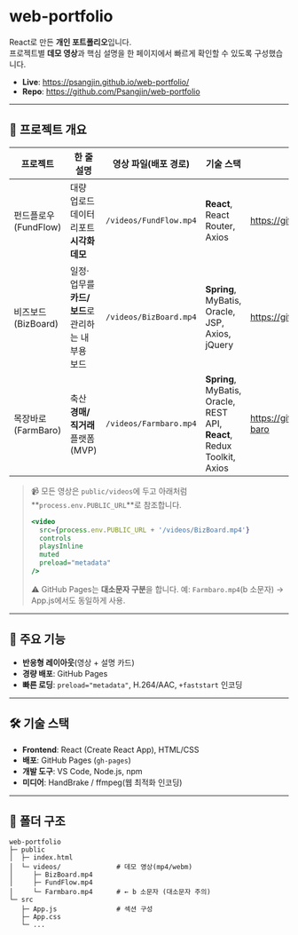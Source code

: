 # web-portfolio

React로 만든 **개인 포트폴리오**입니다.  
프로젝트별 **데모 영상**과 핵심 설명을 한 페이지에서 빠르게 확인할 수 있도록 구성했습니다.

- **Live**: https://psangjin.github.io/web-portfolio/  
- **Repo**: https://github.com/Psangjin/web-portfolio

---

## 📌 프로젝트 개요

| 프로젝트 | 한 줄 설명 | 영상 파일(배포 경로) | 기술 스택 | 링크 |
|---|---|---|---|---|
| 펀드플로우 (FundFlow) | 대량 업로드 데이터 리포트 **시각화 데모** | `/videos/FundFlow.mp4` | **React**, React Router, Axios | https://github.com/Psangjin/FundFlow |
| 비즈보드 (BizBoard) | 일정·업무를 **카드/보드**로 관리하는 내부용 보드 | `/videos/BizBoard.mp4` | **Spring**, MyBatis, Oracle, JSP, Axios, jQuery | https://github.com/Psangjin/BizBoard |
| 목장바로 (FarmBaro) | 축산 **경매/직거래** 플랫폼 (MVP) | `/videos/Farmbaro.mp4` | **Spring**, MyBatis, Oracle, REST API, **React**, Redux Toolkit, Axios | https://github.com/Psangjin/farm-baro |

> 📹 모든 영상은 `public/videos`에 두고 아래처럼 **`process.env.PUBLIC_URL`**로 참조합니다.
>
> ```jsx
> <video
>   src={process.env.PUBLIC_URL + '/videos/BizBoard.mp4'}
>   controls
>   playsInline
>   muted
>   preload="metadata"
> />
> ```
> ⚠️ GitHub Pages는 **대소문자 구분**을 합니다. 예: `Farmbaro.mp4`(b 소문자) → App.js에서도 동일하게 사용.

---

## 🧩 주요 기능

- **반응형 레이아웃**(영상 + 설명 카드)
- **경량 배포**: GitHub Pages
- **빠른 로딩**: `preload="metadata"`, H.264/AAC, `+faststart` 인코딩

---

## 🛠 기술 스택

- **Frontend**: React (Create React App), HTML/CSS  
- **배포**: GitHub Pages (`gh-pages`)  
- **개발 도구**: VS Code, Node.js, npm  
- **미디어**: HandBrake / ffmpeg(웹 최적화 인코딩)

---

## 📁 폴더 구조

```text
web-portfolio
├─ public
│  ├─ index.html
│  └─ videos/              # 데모 영상(mp4/webm)
│     ├─ BizBoard.mp4
│     ├─ FundFlow.mp4
│     └─ Farmbaro.mp4      # ← b 소문자 (대소문자 주의)
└─ src
   ├─ App.js               # 섹션 구성
   ├─ App.css
   └─ ...
